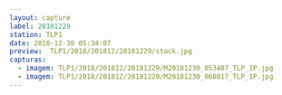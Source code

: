 ```yaml
---
layout: capture
label: 20181229
station: TLP1
date: 2018-12-30 05:34:07
preview:  TLP1/2018/201812/20181229/stack.jpg
capturas:
  - imagem: TLP1/2018/201812/20181229/M20181230_053407_TLP_1P.jpg
  - imagem: TLP1/2018/201812/20181229/M20181230_060817_TLP_1P.jpg
---
```


